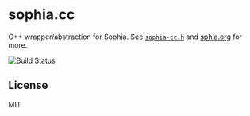 
# sophia.cc

  C++ wrapper/abstraction for Sophia.  See [`sophia-cc.h`](https://github.com/stephenmathieson/sophia.cc/blob/master/sophia-cc.h) and [sphia.org](http://sphia.org) for more.

[![Build Status](https://travis-ci.org/stephenmathieson/sophia.cc.svg?branch=master)](https://travis-ci.org/stephenmathieson/sophia.cc)

## License

  MIT
